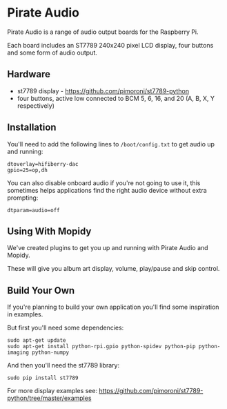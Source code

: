 # Pirate Audio

Pirate Audio is a range of audio output boards for the Raspberry Pi.

Each board includes an ST7789 240x240 pixel LCD display, four buttons and some form of audio output.


## Hardware

* st7789 display - https://github.com/pimoroni/st7789-python
* four buttons, active low connected to BCM 5, 6, 16, and 20 (A, B, X, Y respectively)

## Installation

You'll need to add the following lines to `/boot/config.txt` to get audio up and running:

```
dtoverlay=hifiberry-dac
gpio=25=op,dh
```

You can also disable onboard audio if you're not going to use it, this sometimes helps applications find the right audio device without extra prompting:

```
dtparam=audio=off
```

## Using With Mopidy

We've created plugins to get you up and running with Pirate Audio and Mopidy.

These will give you album art display, volume, play/pause and skip control.

## Build Your Own

If you're planning to build your own application you'll find some inspiration in examples.

But first you'll need some dependencies:

```
sudo apt-get update
sudo apt-get install python-rpi.gpio python-spidev python-pip python-imaging python-numpy
```

And then you'll need the st7789 library:

```
sudo pip install st7789
```

For more display examples see: https://github.com/pimoroni/st7789-python/tree/master/examples
